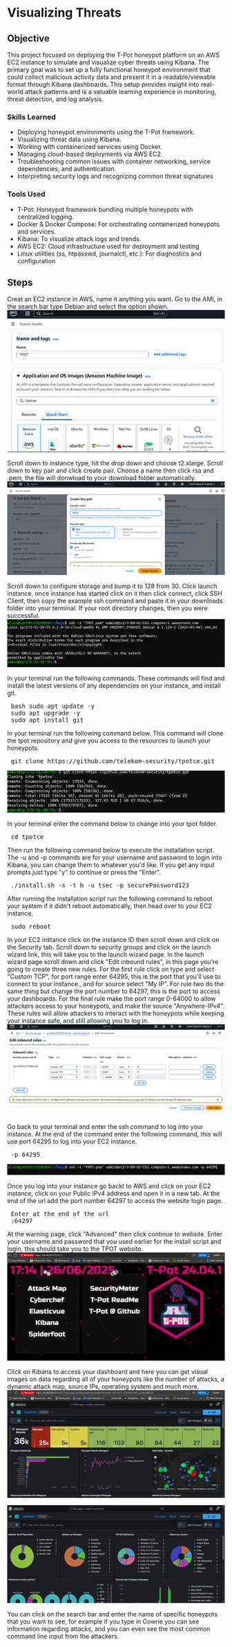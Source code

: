 # Visualizing Threats

## Objective

This project focused on deploying the T-Pot honeypot platform on an AWS EC2 instance to simulate and visualize cyber threats using Kibana. The primary goal was to set up a fully functional honeypot environment that could collect malicious activity data and present it in a readable/viewable format through Kibana dashboards. This setup provides insight into real-world attack patterns and is a valuable learning experience in monitoring, threat detection, and log analysis.

### Skills Learned

- Deploying honeypot environments using the T-Pot framework.
- Visualizing threat data using Kibana.
- Working with containerized services using Docker.
- Managing cloud-based deployments via AWS EC2.
- Troubleshooting common issues with container networking, service dependencies, and authentication.
- Interpreting security logs and recognizing common threat signatures
 

### Tools Used

- T-Pot: Honeypot framework bundling multiple honeypots with centralized logging.
- Docker & Docker Compose: For orchestrating containerized honeypots and services.
- Kibana: To visualize attack logs and trends.
- AWS EC2: Cloud infrastructure used for deployment and testing
- Linux utilities (ss, htpasswd, journalctl, etc.): For diagnostics and configuration

## Steps

Creat an EC2 instance in AWS, name it anything you want. Go to the AMI, in the search bar type Debian and select the option shown.
![Kibana Screenshot](https://github.com/Alvin-Janton/Visualizing-Threats/blob/main/images/Screenshot%202025-07-04%20165144.png?raw=true)

Scroll down to instance type, hit the drop down and choose t2.xlarge. Scroll down to key pair and click create pair. Choose a name then click rsa and .pem, the file will donwload to your download folder automatically.
![Kibana Screenshot](https://github.com/Alvin-Janton/Visualizing-Threats/blob/main/images/Screenshot%202025-07-04%20165600.png?raw=true)

Scroll down to configure storage and bump it to 128 from 30. Click launch instance, once instance has started click on it then click connect, click SSH Client, then copy the example ssh command and paste it in your downloads folder into your terminal. If your root directory changes, then you were successful.
![Kibana Screenshot](https://github.com/Alvin-Janton/Visualizing-Threats/blob/main/images/Screenshot%202025-07-04%20184807.png?raw=true)

In your terminal run the following commands. These commands will find and install the latest versions of any dependencies on your instance, and install git.
<pre> bash sudo apt update -y 
 sudo apt upgrade -y 
 sudo apt install git  
</pre>

In your terminal run the following command below. This command will clone the tpot repository and give you access to the resources to launch your honeypots.
<pre>
 git clone https://github.com/telekom-security/tpotce.git
</pre>

![Kibana Screenshot](https://github.com/Alvin-Janton/Visualizing-Threats/blob/main/images/Screenshot%202025-07-04%20205138.png?raw=true)

In your terminal enter the command below to change into your tpot folder.
<pre>
 cd tpotce
</pre>

Then run the following command below to execute the installation script. The -u and -p commands are for your username and password to login into Kibana, you can change them to whatever you'd like. If you get any input prompts just type "y" to continue or press the "Enter".
<pre>
 ./install.sh -s -t h -u tsec -p securePassword123
</pre>

After running the installation script run the following command to reboot your system if it didn't reboot automatically, then head over to your EC2 instance.
<pre>
 sudo reboot
</pre>

In your EC2 instance click on the instance ID then scroll down and click on the Security tab. Scroll down to security groups and click on the launch wizard link, this will take you to the launch wizard page. In the launch wizard page scroll down and click "Edit inbound rules", in this page you're going to create three new rules. For the first rule click on type and select "Custom TCP", for port range enter 64295, this is the port that you'll use to connect to your instance., and for source select "My IP". For rule two do the same thing but change the port number to 64297, this is the port to access your dashboards. For the final rule make the port range 0-64000 to allow attackers access to your honeypots, and make the source "Anywhere-IPv4". These rules will allow attackers to interact with the honeypots while keeping your instance safe, and still allowing you to log in.
![Kibana Screenshot](https://github.com/Alvin-Janton/Visualizing-Threats/blob/main/images/Screenshot_4-7-2025_21951_us-east-1.console.aws.amazon.com.jpeg?raw=true)

Go back to your terminal and enter the ssh command to log into your instance. At the end of the command enter the following command, this will use port 64295 to log into your EC2 instance.
<pre>
 -p 64295
</pre>

![Kibana Screenshot](https://github.com/Alvin-Janton/Visualizing-Threats/blob/main/images/Screenshot%202025-07-04%20211131.png?raw=true)

Once you log into your instance go backt to AWS and click on your EC2 instance, click on your Public IPv4 address and open it in a new tab. At the end of the url add the port number 64297 to access the website login page.
<pre>
 Enter at the end of the url
 :64297
</pre>

At the warning page, click "Advanced" then click continue to website. Enter your username and password that you used earlier for the install script and login, this should take you to the TPOT website.
![Kibana Screenshot](https://github.com/Alvin-Janton/Visualizing-Threats/blob/main/images/Screenshot%202025-06-26%20171503.png?raw=true)

Click on Kibana to access your dashboard and here you can get visual images on data regarding all of your honeypots like the number of attacks, a dynamic attack map, source IPs, operating system and much more.
![Kibana Screenshot](https://github.com/Alvin-Janton/Visualizing-Threats/blob/main/images/Screenshot%202025-06-26%20170517.png?raw=true)

![Kibana Screenshot](https://github.com/Alvin-Janton/Visualizing-Threats/blob/main/images/Screenshot%202025-06-26%20172924.png?raw=true)

You can click on the search bar and enter the name of specific honeypots that you want to see, for example if you type in Cowrie you can see information regarding attacks, and you can even see the most common command line input from the attackers.
